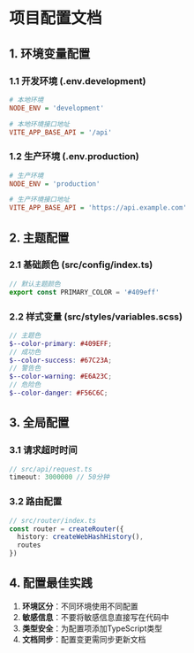 # 项目配置文档

## 1. 环境变量配置

### 1.1 开发环境 (.env.development)
```ini
# 本地环境
NODE_ENV = 'development'

# 本地环境接口地址 
VITE_APP_BASE_API = '/api'
```

### 1.2 生产环境 (.env.production)
```ini
# 生产环境
NODE_ENV = 'production'

# 生产环境接口地址
VITE_APP_BASE_API = 'https://api.example.com'
```

## 2. 主题配置

### 2.1 基础颜色 (src/config/index.ts)
```typescript
// 默认主题颜色
export const PRIMARY_COLOR = '#409eff'
```

### 2.2 样式变量 (src/styles/variables.scss)
```scss
// 主题色
$--color-primary: #409EFF;
// 成功色
$--color-success: #67C23A;
// 警告色 
$--color-warning: #E6A23C;
// 危险色
$--color-danger: #F56C6C;
```

## 3. 全局配置

### 3.1 请求超时时间
```typescript
// src/api/request.ts
timeout: 3000000 // 50分钟
```

### 3.2 路由配置
```typescript
// src/router/index.ts
const router = createRouter({
  history: createWebHashHistory(),
  routes
})
```

## 4. 配置最佳实践

1. **环境区分**：不同环境使用不同配置
2. **敏感信息**：不要将敏感信息直接写在代码中
3. **类型安全**：为配置项添加TypeScript类型
4. **文档同步**：配置变更需同步更新文档